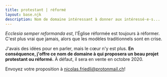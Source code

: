 ```yaml
--- 
title: protestant | réformé
layout: base.njk
description: Nom de domaine intéressant à donner aux intéressé·e·s...
---
```


*Ecclesia semper reformanda est*, l'Église réformée est toujours à réformer.
C'est plus vrai que jamais, alors que les modèles traditionnels sont en crise.

J'avais des idées pour en parler, mais le cœur n'y est plus.
**En conséquence, j'offre ce nom de domaine à qui proposera un beau projet protestant ou réformé.**
À défaut, il sera en vente en octobre 2020.

Envoyez votre proposition à [nicolas.friedli@protonmail.ch](mailto:nicolasfriedli@protonmail.ch "Contacter Nicolas Friedli")!